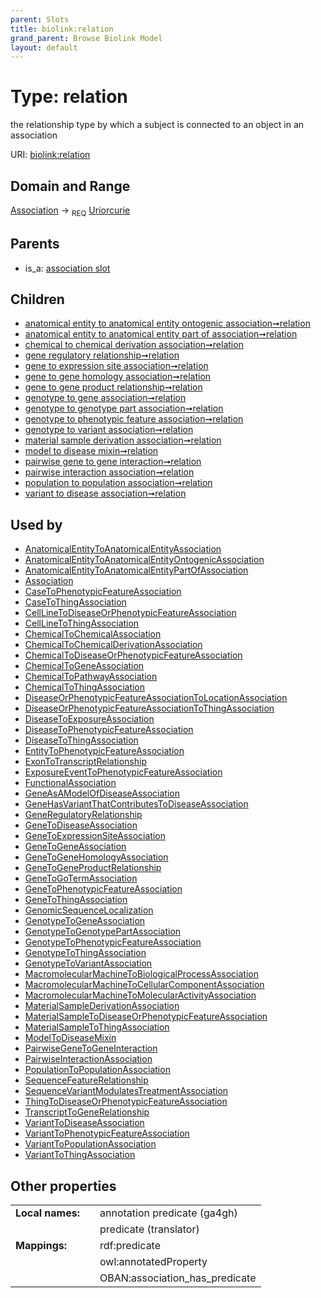 ```yaml
---
parent: Slots
title: biolink:relation
grand_parent: Browse Biolink Model
layout: default
---
```


# Type: relation


the relationship type by which a subject is connected to an object in an association

URI: [biolink:relation](https://w3id.org/biolink/vocab/relation)

## Domain and Range

[Association](Association.md) ->  <sub>REQ</sub> [Uriorcurie](types/Uriorcurie.md)

## Parents

 *  is_a: [association slot](association_slot.md)

## Children

 *  [anatomical entity to anatomical entity ontogenic association➞relation](anatomical_entity_to_anatomical_entity_ontogenic_association_relation.md)
 *  [anatomical entity to anatomical entity part of association➞relation](anatomical_entity_to_anatomical_entity_part_of_association_relation.md)
 *  [chemical to chemical derivation association➞relation](chemical_to_chemical_derivation_association_relation.md)
 *  [gene regulatory relationship➞relation](gene_regulatory_relationship_relation.md)
 *  [gene to expression site association➞relation](gene_to_expression_site_association_relation.md)
 *  [gene to gene homology association➞relation](gene_to_gene_homology_association_relation.md)
 *  [gene to gene product relationship➞relation](gene_to_gene_product_relationship_relation.md)
 *  [genotype to gene association➞relation](genotype_to_gene_association_relation.md)
 *  [genotype to genotype part association➞relation](genotype_to_genotype_part_association_relation.md)
 *  [genotype to phenotypic feature association➞relation](genotype_to_phenotypic_feature_association_relation.md)
 *  [genotype to variant association➞relation](genotype_to_variant_association_relation.md)
 *  [material sample derivation association➞relation](material_sample_derivation_association_relation.md)
 *  [model to disease mixin➞relation](model_to_disease_mixin_relation.md)
 *  [pairwise gene to gene interaction➞relation](pairwise_gene_to_gene_interaction_relation.md)
 *  [pairwise interaction association➞relation](pairwise_interaction_association_relation.md)
 *  [population to population association➞relation](population_to_population_association_relation.md)
 *  [variant to disease association➞relation](variant_to_disease_association_relation.md)

## Used by

 * [AnatomicalEntityToAnatomicalEntityAssociation](AnatomicalEntityToAnatomicalEntityAssociation.md)
 * [AnatomicalEntityToAnatomicalEntityOntogenicAssociation](AnatomicalEntityToAnatomicalEntityOntogenicAssociation.md)
 * [AnatomicalEntityToAnatomicalEntityPartOfAssociation](AnatomicalEntityToAnatomicalEntityPartOfAssociation.md)
 * [Association](Association.md)
 * [CaseToPhenotypicFeatureAssociation](CaseToPhenotypicFeatureAssociation.md)
 * [CaseToThingAssociation](CaseToThingAssociation.md)
 * [CellLineToDiseaseOrPhenotypicFeatureAssociation](CellLineToDiseaseOrPhenotypicFeatureAssociation.md)
 * [CellLineToThingAssociation](CellLineToThingAssociation.md)
 * [ChemicalToChemicalAssociation](ChemicalToChemicalAssociation.md)
 * [ChemicalToChemicalDerivationAssociation](ChemicalToChemicalDerivationAssociation.md)
 * [ChemicalToDiseaseOrPhenotypicFeatureAssociation](ChemicalToDiseaseOrPhenotypicFeatureAssociation.md)
 * [ChemicalToGeneAssociation](ChemicalToGeneAssociation.md)
 * [ChemicalToPathwayAssociation](ChemicalToPathwayAssociation.md)
 * [ChemicalToThingAssociation](ChemicalToThingAssociation.md)
 * [DiseaseOrPhenotypicFeatureAssociationToLocationAssociation](DiseaseOrPhenotypicFeatureAssociationToLocationAssociation.md)
 * [DiseaseOrPhenotypicFeatureAssociationToThingAssociation](DiseaseOrPhenotypicFeatureAssociationToThingAssociation.md)
 * [DiseaseToExposureAssociation](DiseaseToExposureAssociation.md)
 * [DiseaseToPhenotypicFeatureAssociation](DiseaseToPhenotypicFeatureAssociation.md)
 * [DiseaseToThingAssociation](DiseaseToThingAssociation.md)
 * [EntityToPhenotypicFeatureAssociation](EntityToPhenotypicFeatureAssociation.md)
 * [ExonToTranscriptRelationship](ExonToTranscriptRelationship.md)
 * [ExposureEventToPhenotypicFeatureAssociation](ExposureEventToPhenotypicFeatureAssociation.md)
 * [FunctionalAssociation](FunctionalAssociation.md)
 * [GeneAsAModelOfDiseaseAssociation](GeneAsAModelOfDiseaseAssociation.md)
 * [GeneHasVariantThatContributesToDiseaseAssociation](GeneHasVariantThatContributesToDiseaseAssociation.md)
 * [GeneRegulatoryRelationship](GeneRegulatoryRelationship.md)
 * [GeneToDiseaseAssociation](GeneToDiseaseAssociation.md)
 * [GeneToExpressionSiteAssociation](GeneToExpressionSiteAssociation.md)
 * [GeneToGeneAssociation](GeneToGeneAssociation.md)
 * [GeneToGeneHomologyAssociation](GeneToGeneHomologyAssociation.md)
 * [GeneToGeneProductRelationship](GeneToGeneProductRelationship.md)
 * [GeneToGoTermAssociation](GeneToGoTermAssociation.md)
 * [GeneToPhenotypicFeatureAssociation](GeneToPhenotypicFeatureAssociation.md)
 * [GeneToThingAssociation](GeneToThingAssociation.md)
 * [GenomicSequenceLocalization](GenomicSequenceLocalization.md)
 * [GenotypeToGeneAssociation](GenotypeToGeneAssociation.md)
 * [GenotypeToGenotypePartAssociation](GenotypeToGenotypePartAssociation.md)
 * [GenotypeToPhenotypicFeatureAssociation](GenotypeToPhenotypicFeatureAssociation.md)
 * [GenotypeToThingAssociation](GenotypeToThingAssociation.md)
 * [GenotypeToVariantAssociation](GenotypeToVariantAssociation.md)
 * [MacromolecularMachineToBiologicalProcessAssociation](MacromolecularMachineToBiologicalProcessAssociation.md)
 * [MacromolecularMachineToCellularComponentAssociation](MacromolecularMachineToCellularComponentAssociation.md)
 * [MacromolecularMachineToMolecularActivityAssociation](MacromolecularMachineToMolecularActivityAssociation.md)
 * [MaterialSampleDerivationAssociation](MaterialSampleDerivationAssociation.md)
 * [MaterialSampleToDiseaseOrPhenotypicFeatureAssociation](MaterialSampleToDiseaseOrPhenotypicFeatureAssociation.md)
 * [MaterialSampleToThingAssociation](MaterialSampleToThingAssociation.md)
 * [ModelToDiseaseMixin](ModelToDiseaseMixin.md)
 * [PairwiseGeneToGeneInteraction](PairwiseGeneToGeneInteraction.md)
 * [PairwiseInteractionAssociation](PairwiseInteractionAssociation.md)
 * [PopulationToPopulationAssociation](PopulationToPopulationAssociation.md)
 * [SequenceFeatureRelationship](SequenceFeatureRelationship.md)
 * [SequenceVariantModulatesTreatmentAssociation](SequenceVariantModulatesTreatmentAssociation.md)
 * [ThingToDiseaseOrPhenotypicFeatureAssociation](ThingToDiseaseOrPhenotypicFeatureAssociation.md)
 * [TranscriptToGeneRelationship](TranscriptToGeneRelationship.md)
 * [VariantToDiseaseAssociation](VariantToDiseaseAssociation.md)
 * [VariantToPhenotypicFeatureAssociation](VariantToPhenotypicFeatureAssociation.md)
 * [VariantToPopulationAssociation](VariantToPopulationAssociation.md)
 * [VariantToThingAssociation](VariantToThingAssociation.md)

## Other properties

|  |  |  |
| --- | --- | --- |
| **Local names:** | | annotation predicate (ga4gh) |
|  | | predicate (translator) |
| **Mappings:** | | rdf:predicate |
|  | | owl:annotatedProperty |
|  | | OBAN:association_has_predicate |

